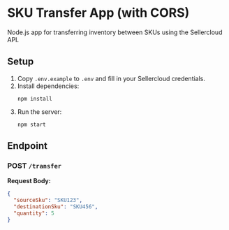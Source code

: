 # SKU Transfer App (with CORS)

Node.js app for transferring inventory between SKUs using the Sellercloud API.

## Setup

1. Copy `.env.example` to `.env` and fill in your Sellercloud credentials.
2. Install dependencies:
   ```
   npm install
   ```
3. Run the server:
   ```
   npm start
   ```

## Endpoint

### POST `/transfer`

**Request Body:**
```json
{
  "sourceSku": "SKU123",
  "destinationSku": "SKU456",
  "quantity": 5
}
```
